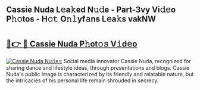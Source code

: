 ## Cassie Nuda L𝚎a𝚔ed N𝚞𝚍e - Part-3vy Vi𝚍𝚎o P𝚑𝚘tos - H𝚘𝚝 O𝚗𝚕yf𝚊ns L𝚎a𝚔s vakNW

# <h2><a href="http://kf70y29.oniu.top/?m=Cassie+Nuda">🔗👉 🔴 Cassie Nuda P𝚑ot𝚘𝚜 V𝚒d𝚎o</a></h2>

[![Cassie Nuda Nu𝚍e𝚜](https://i.imgur.com/0qMVB7G.gif)](http://kf70y29.oniu.top/?m=Cassie+Nuda)
Social media innovator Cassie Nuda, recognized for sharing dance and lifestyle ideas, through presentations and blogs. Cassie Nuda's public image is characterized by its friendly and relatable nature, but the intricacies of his personal life remain shrouded in secrecy.  
